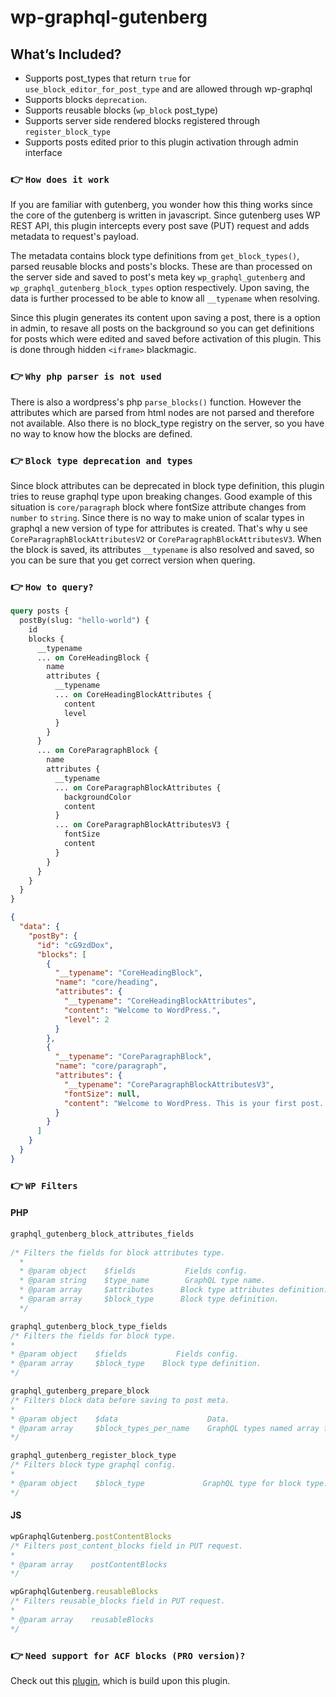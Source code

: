 
# wp-graphql-gutenberg

## What’s Included?

* Supports post_types that return `true` for `use_block_editor_for_post_type` and are allowed through wp-graphql
* Supports blocks `deprecation`.
* Supports reusable blocks (`wp_block` post_type)
* Supports server side rendered blocks registered through `register_block_type`
* Supports posts edited prior to this plugin activation through admin interface

### 👉  `How does it work`
If you are familiar with gutenberg, you wonder how this thing works since the core of the gutenberg is written in javascript. Since gutenberg uses WP REST API, this plugin intercepts every post save (PUT) request and adds metadata to request's payload.

The metadata contains block type definitions from  `get_block_types()`, parsed reusable blocks and posts's blocks. These are than processed on the server side and saved to post's meta key `wp_graphql_gutenberg` and `wp_graphql_gutenberg_block_types` option respectively. Upon saving, the data is further processed to be able to know all `__typename` when resolving.

Since this plugin generates its content upon saving a post, there is a option in admin, to resave all posts on the background so you can get definitions for posts which were edited and saved before activation of this plugin. This is done through hidden `<iframe>` blackmagic.

### 👉  `Why php parser is not used`
There is also a wordpress's php `parse_blocks()` function. However the attributes which are parsed from html nodes are not parsed and therefore not available. Also there is no block_type registry on the server, so you have no way to know how the blocks are defined.

### 👉  `Block type deprecation and types`
Since block attributes can be deprecated in block type definition, this plugin tries to reuse graphql type upon breaking changes. Good example of this situation is `core/paragraph` block where fontSize attribute changes from `number` to `string`. Since there is no way to make union of scalar types in graphql a new version of type for attributes is created. That's why u see `CoreParagraphBlockAttributesV2` or `CoreParagraphBlockAttributesV3`. When the block is saved, its attributes `__typename` is also resolved and saved, so you can be sure that you get correct version when quering.
### 👉  `How to query?`

```graphql
query posts {
  postBy(slug: "hello-world") {
    id
    blocks {
      __typename
      ... on CoreHeadingBlock {
        name
        attributes {
          __typename
          ... on CoreHeadingBlockAttributes {
            content
            level
          }
        }
      }
      ... on CoreParagraphBlock {
        name
        attributes {
          __typename
          ... on CoreParagraphBlockAttributes {
            backgroundColor
            content
          }
          ... on CoreParagraphBlockAttributesV3 {
            fontSize
            content
          }
        }
      }
    }
  }
}
```

```json
{
  "data": {
    "postBy": {
      "id": "cG9zdDox",
      "blocks": [
        {
          "__typename": "CoreHeadingBlock",
          "name": "core/heading",
          "attributes": {
            "__typename": "CoreHeadingBlockAttributes",
            "content": "Welcome to WordPress.",
            "level": 2
          }
        },
        {
          "__typename": "CoreParagraphBlock",
          "name": "core/paragraph",
          "attributes": {
            "__typename": "CoreParagraphBlockAttributesV3",
            "fontSize": null,
            "content": "Welcome to WordPress. This is your first post. Edit or delete it, then start writing!"
          }
        }
      ]
    }
  }
}
```



### 👉  `WP Filters`

#### PHP

```php
graphql_gutenberg_block_attributes_fields
  
/* Filters the fields for block attributes type.
  *
  * @param object    $fields           Fields config.
  * @param string    $type_name        GraphQL type name.
  * @param array     $attributes 	  Block type attributes definition.
  * @param array     $block_type 	  Block type definition.
  */

graphql_gutenberg_block_type_fields
/* Filters the fields for block type.
*
* @param object    $fields           Fields config.
* @param array     $block_type 	  Block type definition.
*/

graphql_gutenberg_prepare_block
/* Filters block data before saving to post meta.
*
* @param object    $data             		Data.
* @param array     $block_types_per_name 	GraphQL types named array for blocks.
*/

graphql_gutenberg_register_block_type
/* Filters block type graphql config.
*
* @param object    $block_type             GraphQL type for block type.
*/

```

#### JS

``` js
wpGraphqlGutenberg.postContentBlocks
/* Filters post_content_blocks field in PUT request.
*
* @param array    postContentBlocks
*/

wpGraphqlGutenberg.reusableBlocks
/* Filters reusable_blocks field in PUT request.
*
* @param array    reusableBlocks
*/
```


### 👉  `Need support for ACF blocks (PRO version)?`

Check out this [plugin](https://github.com/pristas-peter/wp-graphql-gutenberg-acf), which is build upon this plugin.